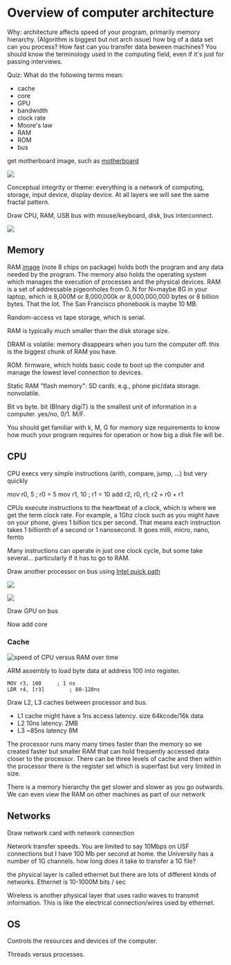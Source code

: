 # Overview of computer architecture

Why: architecture affects speed of your program, primarily memory hierarchy. (Algorithm is biggest but not arch issue) how big of a data set can you process? How fast can you transfer data beween machines? You should know the terminology used in the computing field, even if it's just for passing interviews.

Quiz: What do the following terms mean:

* cache
* core
* GPU
* bandwidth
* clock rate
* Moore's law
* RAM
* ROM
* bus

get motherboard image, such as [motherboard](https://pixabay.com/en/technology-computer-motherboard-1396677/)

![](figures/motherboard.jpg)

Conceptual integrity or theme: everything is a network of computing, storage, input device, display device. At all layers we will see the same fractal pattern.

Draw CPU, RAM, USB bus with mouse/keyboard, disk, bus interconnect.

<img src=figures/arch0.pdf>

## Memory

RAM [image](https://pixabay.com/en/computer-memory-chips-technology-857098/) (note 8 chips on package) holds both the program and any data needed by the program. The memory also holds the operating system which manages the execution of processes and the physical devices.  RAM is a set of addressable pigeonholes from 0..N for N=maybe 8G in your laptop, which is 8,000M or 8,000,000k or 8,000,000,000 bytes or 8 billion bytes. That the lot. The San Francisco phonebook is maybe 10 MB.

Random-access vs tape storage, which is serial.

RAM is typically much smaller than the disk storage size.

DRAM is volatile: memory disappears when you turn the computer off. this is the biggest chunk of RAM you have.

ROM: firmware, which holds basic code to boot up the computer and manage the lowest level connection to devices.

Static RAM "flash memory": SD cards. e.g., phone pic/data storage.  nonvolatile.

Bit vs byte. bit (BInary digiT) is the smallest unit of information in a computer. yes/no, 0/1. M/F.

You should get familiar with k, M, G for memory size requirements to know how much your program requires for operation or how big a disk file will be.

## CPU

CPU execs very simple instructions (arith, compare, jump, ...) but very quickly

mov r0, 5		; r0 = 5
mov r1, 10	; r1 = 10
add r2, r0, r1; r2 = r0 + r1

CPUs execute instructions to the heartbeat of a clock, which is where we get the term clock rate. For example, a 1Ghz clock such as you might have on your phone, gives 1 billion tics per second. That means each instruction takes 1 billionth of a second or 1 nanosecond. It goes milli, micro, nano, femto

Many instructions can operate in just one clock cycle, but some take several... particularly if it has to go to RAM.

Draw another processor on bus using [Intel quick path](http://www.intel.com/content/www/us/en/io/quickpath-technology/quick-path-interconnect-introduction-paper.html)

![](figures/quickpath-arch.png)

![](figures/quickpath-mem-hier.png)

Draw GPU on bus

Now add core

### Cache

![speed of CPU versus RAM over time](http://www.extremetech.com/wp-content/uploads/2014/08/CPU-DRAM.png)
 
ARM assembly to load byte data at address 100 into register.

```
MOV r3, 100		; 1 ns
LDR r4, [r3]		; 80-120ns
```

Draw L2, L3 caches between processor and bus.

* L1 cache might have a 1ns access latency. size 64kcode/16k data
* L2 10ns latency. 2MB
* L3 ~85ns latency 8M

The processor runs many many times faster than the memory so we created faster but smaller RAM that can hold frequently accessed data closer to the processor. There can be three levels of cache and then within the processor there is the register set which is superfast but very limited in size.

There is a memory hierarchy the get slower and slower as you go outwards. We can even view the RAM on other machines as part of our network

## Networks

Draw network card with network connection

Network transfer speeds. You are limited to say 10Mbps on USF connections but I have 100 Mb per second at home. the University has a number of 1G channels. how long does it take to transfer a 1G file?

the physical layer is called ethernet but there are lots of different kinds of networks. Ethernet is 10-1000M bits / sec

Wireless is another physical layer that uses radio waves to transmit information. This is like the electrical connection/wires used by ethernet.

## OS

Controls the resources and devices of the computer.

Threads versus processes.